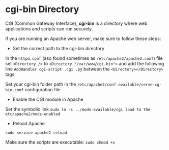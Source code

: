 cgi-bin Directory
=======================
CGI (Common Gateway Interface), **cgi-bin** is a directory where web applications and scripts can run securely.



If you are running an Apache web server, make sure to follow these steps:

* Set the correct path to the cgi-bin directory 

In the ```httpd.conf``` (aso found sometimes as ```/etc/apache2/apache2.conf```) file set ```<Directory />``` to ```<Directory "/var/www/cgi-bin">``` and add the following line ```AddHandler cgi-script .cgi .py``` between the ```<Directory></Directory>``` tags.

Set your cgi-bin folder path in the ```/etc/apache2/conf-available/serve-cg-bin.conf``` configuration file

* Enable the CGI module in Apache

Set the symbolic link ```sudo ln -s ../mods-available/cgi.load to the etc/apache2/mods-enabled```

* Reload Apache

```sudo service apache2 reload```


Make sure the scripts are executable: ```sudo chmod +x```
